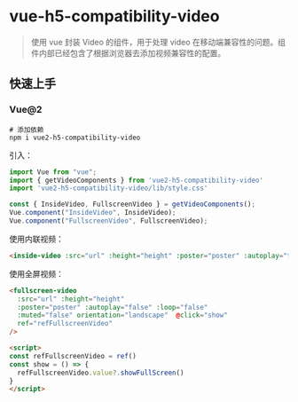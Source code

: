# vue-h5-compatibility-video

> 使用 vue 封装 Video 的组件，用于处理 video 在移动端兼容性的问题。组件内部已经包含了根据浏览器去添加视频兼容性的配置。

## 快速上手

### Vue@2

```shell
# 添加依赖
npm i vue2-h5-compatibility-video
```

引入：

```javascript
import Vue from "vue";
import { getVideoComponents } from 'vue2-h5-compatibility-video'
import 'vue2-h5-compatibility-video/lib/style.css'

const { InsideVideo, FullscreenVideo } = getVideoComponents();
Vue.component("InsideVideo", InsideVideo);
Vue.component("FullscreenVideo", FullscreenVideo);
```

使用内联视频：

```html
<inside-video :src="url" :height="height" :poster="poster" :autoplay="true" :loop="true" />
```

使用全屏视频：

```html
<fullscreen-video
  :src="url" :height="height"
  :poster="poster" :autoplay="false" :loop="false"
  :muted="false" orientation="landscape"  @click="show"
  ref="refFullscreenVideo"
/>

<script>
const refFullscreenVideo = ref()
const show = () => {
  refFullscreenVideo.value?.showFullScreen()
}
</script>
```
